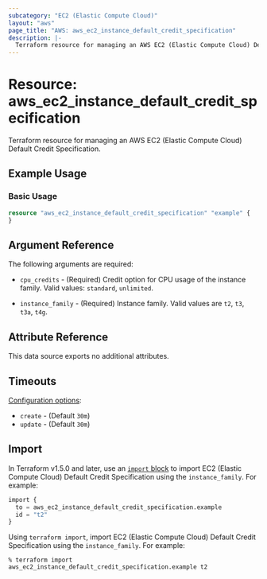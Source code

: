 ```yaml
---
subcategory: "EC2 (Elastic Compute Cloud)"
layout: "aws"
page_title: "AWS: aws_ec2_instance_default_credit_specification"
description: |-
  Terraform resource for managing an AWS EC2 (Elastic Compute Cloud) Default Credit Specification.
---
```

# Resource: aws_ec2_instance_default_credit_specification

Terraform resource for managing an AWS EC2 (Elastic Compute Cloud) Default Credit Specification.

## Example Usage

### Basic Usage

```terraform
resource "aws_ec2_instance_default_credit_specification" "example" {
}
```

## Argument Reference

The following arguments are required:

* `cpu_credits` - (Required) Credit option for CPU usage of the instance family. Valid values: `standard`, `unlimited`.

* `instance_family` - (Required) Instance family. Valid values are `t2`, `t3`, `t3a`, `t4g`.

## Attribute Reference

This data source exports no additional attributes.

## Timeouts

[Configuration options](https://developer.hashicorp.com/terraform/language/resources/syntax#operation-timeouts):

* `create` - (Default `30m`)
* `update` - (Default `30m`)

## Import

In Terraform v1.5.0 and later, use an [`import` block](https://developer.hashicorp.com/terraform/language/import) to import EC2 (Elastic Compute Cloud) Default Credit Specification using the `instance_family`. For example:

```terraform
import {
  to = aws_ec2_instance_default_credit_specification.example
  id = "t2"
}
```

Using `terraform import`, import EC2 (Elastic Compute Cloud) Default Credit Specification using the `instance_family`. For example:

```console
% terraform import aws_ec2_instance_default_credit_specification.example t2
